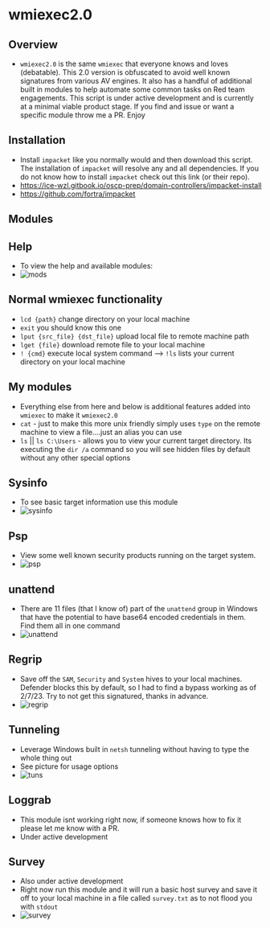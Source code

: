 # wmiexec2.0
## Overview
- `wmiexec2.0` is the same `wmiexec` that everyone knows and loves (debatable).  This 2.0 version is obfuscated to avoid well known signatures from various AV engines.  It also has a handful of additional built in modules to help automate some common tasks on Red team engagements.  This script is under active development and is currently at a minimal viable product stage.  If you find and issue or want a specific module throw me a PR. Enjoy 
## Installation
- Install `impacket` like you normally would and then download this script.  The installation of `impacket` will resolve any and all dependencies.  If you do not know how to install `impacket` check out this link (or their repo).
- https://ice-wzl.gitbook.io/oscp-prep/domain-controllers/impacket-install 
- https://github.com/fortra/impacket
## Modules 
## Help 
- To view the help and available modules:
- ![mods](https://user-images.githubusercontent.com/75596877/217378727-77c423c0-312a-47ef-90dd-cf4b3acf2804.png)
## Normal wmiexec functionality 
- `lcd {path}` change directory on your local machine
- `exit` you should know this one
- `lput {src_file} {dst_file}` upload local file to remote machine path 
- `lget {file}` download remote file to your local machine
- `! {cmd}` execute local system command --> `!ls` lists your current directory on your local machine 
## My modules
- Everything else from here and below is additional features added into `wmiexec` to make it `wmiexec2.0`
- `cat` - just to make this more unix friendly simply uses `type` on the remote machine to view a file....just an alias you can use
- `ls` || `ls C:\Users` - allows you to view your current target directory. Its executing the `dir /a` command so you will see hidden files by default without any other special options
## Sysinfo
- To see basic target information use this module
- ![sysinfo](https://user-images.githubusercontent.com/75596877/217378824-d1c3035c-ded6-44bf-88dc-66185ad46a62.png)
## Psp
- View some well known security products running on the target system.
- ![psp](https://user-images.githubusercontent.com/75596877/217379644-57029cef-0651-4017-ae31-6c0f48e33597.png)
## unattend
- There are 11 files (that I know of) part of the `unattend` group in Windows that have the potential to have base64 encoded credentials in them. Find them all in one command
- ![unattend](https://user-images.githubusercontent.com/75596877/217379773-ef4ce892-d961-4aa4-9bda-5ebe40b171a0.png)
## Regrip
- Save off the `SAM`, `Security` and `System` hives to your local machines.  Defender blocks this by default, so I had to find a bypass working as of 2/7/23.  Try to not get this signatured, thanks in advance.
- ![regrip](https://user-images.githubusercontent.com/75596877/217379936-deee6179-238b-4a80-b342-e29e1a4e865b.png)
## Tunneling
- Leverage Windows built in `netsh` tunneling without having to type the whole thing out 
- See picture for usage options
- ![tuns](https://user-images.githubusercontent.com/75596877/217380037-21698459-fe6d-42d5-90f2-41463681a525.png)
## Loggrab
- This module isnt working right now, if someone knows how to fix it please let me know with a PR.
- Under active development
## Survey
- Also under active development
- Right now run this module and it will run a basic host survey and save it off to your local machine in a file called `survey.txt` as to not flood you with `stdout`
- ![survey](https://user-images.githubusercontent.com/75596877/217380259-d394762c-892a-4b02-8caa-510a5583e8eb.png)
